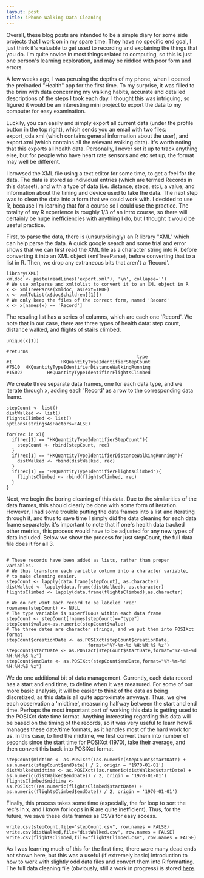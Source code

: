 ```yaml
---
layout: post
title: iPhone Walking Data Cleaning
---
```


Overall, these blog posts are intended to be a simple diary for some side projects that I work on in my spare time. They have no specific end goal, I just think it's valuable to get used to recording and explaining the things that you do. I'm quite novice in most things related to computing, so this is just one person's learning exploration, and may be riddled with poor form and errors.

A few weeks ago, I was perusing the depths of my phone, when I opened the preloaded "Health" app for the first time. To my surprise, it was filled to the brim with data concerning my walking habits, accurate and detailed descriptions of the steps I took each day. I thought this was intriguing, so figured it would be an interesting mini project to export the data to my computer for easy examination.

Luckily, you can easily and simply export all current data (under the profile button in the top right), which sends you an email with two files: export_cda.xml (which contains general information about the user), and export.xml (which contains all the relevant walking data). It's worth noting that this exports all health data. Personally, I never set it up to track anything else, but for people who have heart rate sensors and etc set up, the format may well be different.

I browsed the XML file using a text editor for some time, to get a feel for the data. The data is stored as individual entries (which are termed Records in this dataset), and with a type of data (i.e. distance, steps, etc), a value, and information about the timing and device used to take the data. The next step was to clean the data into a form that we could work with. I decided to use R, because I'm learning that for a course so I could use the practice. The totality of my R experience is roughly 1/3 of an intro course, so there will certainly be huge inefficiencies with anything I do, but I thought it would be useful practice.

First, to parse the data, there is (unsurprisingly) an R library "XML" which can help parse the data. A quick google search and some trial and error shows that we can first read the XML file as a character string into R, before converting it into an XML object (xmlTreeParse), before converting that to a list in R. Then, we drop any extraneous bits that aren't a 'Record'.
 
~~~~
library(XML)
xmldoc <- paste(readLines('export.xml'), '\n', collapse='')
# We use xmlparse and xmltolist to convert it to an XML object in R
x <- xmlTreeParse(xmldoc, asText=TRUE)
x <- xmlToList(x$doc$children[[1]])
# We only keep the files of the correct form, named 'Record'
x <- x[names(x) == 'Record']

~~~~

The resuling list has a series of columns, which are each one 'Record'. We note that in our case, there are three types of health data: step count, distance walked, and flights of stairs climbed.

~~~~
unique(x[1])

#returns
                                                type
#1                  HKQuantityTypeIdentifierStepCount
#7510  HKQuantityTypeIdentifierDistanceWalkingRunning
#15022         HKQuantityTypeIdentifierFlightsClimbed

~~~~

We create three  separate data frames, one for each data type, and we iterate through x, adding each 'Record' as a row to the corresponding data frame.

~~~~
stepCount <- list()
distWalked <- list()
flightsClimbed <- list()
options(stringsAsFactors=FALSE)

for(rec in x){
  if(rec[1] == "HKQuantityTypeIdentifierStepCount"){
    stepCount <- rbind(stepCount, rec)
  }
  if(rec[1] == "HKQuantityTypeIdentifierDistanceWalkingRunning"){
    distWalked <- rbind(distWalked, rec)
  }
  if(rec[1] == "HKQuantityTypeIdentifierFlightsClimbed"){
    flightsClimbed <- rbind(flightsClimbed, rec)
  }
}

~~~~

Next, we begin the boring cleaning of this data. Due to the similarities of the data frames, this should clearly be done with some form of iteration. However, I had some trouble putting the data frames into a list and iterating through it, and thus to save time I simply did the data cleaning for each data frame separately. it's important to note that if one's health data tracked other metrics, this process would have to be adjusted for any new types of data included. Below we show the process for just stepCount, the full data file does it for all 3.

~~~~

# These records have been added as lists, rather than proper variables. 
# We thus transform each variable column into a character variable, 
# to make cleaning easier.
stepCount <- lapply(data.frame(stepCount), as.character)
distWalked <- lapply(data.frame(distWalked), as.character)
flightsClimbed <- lapply(data.frame(flightsClimbed),as.character)

# We do not want each record to be labeled 'rec'
rownames(stepCount) <- NULL
# The type variable is superfluous within each data frame
stepCount <- stepCount[!names(stepCount)=="type"]
stepCount$value<-as.numeric(stepCount$value)
# The three dates are character strings, and we put them into POSIXct format
stepCount$creationDate <- as.POSIXct(stepCount$creationDate, 
                              format="%Y-%m-%d %H:%M:%S %z")
stepCount$startDate <- as.POSIXct(stepCount$startDate,format="%Y-%m-%d %H:%M:%S %z")
stepCount$endDate <- as.POSIXct(stepCount$endDate,format="%Y-%m-%d %H:%M:%S %z")
~~~~

We do one additional bit of data management. Currently, each data record has a start and end time, to define when it was measured. For some of our more basic analysis, it will be easier to think of the data as being discretized, as this data is all quite approximate anyways. Thus, we give each observation a 'midtime', measuring halfway between the start and end time. Perhaps the most important part of working this data is getting used to the POSIXct date time format. Anything interesting regarding this data will be based on the timing of the records, so it was very useful to learn how R manages these date/time formats, as it handles most of the hard work for us. In this case, to find the midtime, we first convert them into number of seconds since the start time for POSIXct (1970), take their average, and then convert this back into POSIXct format.

~~~~
stepCount$midtime <- as.POSIXct((as.numeric(stepCount$startDate) + as.numeric(stepCount$endDate)) / 2, origin = '1970-01-01')
distWalked$midtime <- as.POSIXct((as.numeric(distWalked$startDate) + as.numeric(distWalked$endDate)) / 2, origin = '1970-01-01')
flightsClimbed$midtime <- as.POSIXct((as.numeric(flightsClimbed$startDate) + as.numeric(flightsClimbed$endDate)) / 2, origin = '1970-01-01')
~~~~


Finally, this process takes some time (especially, the for loop to sort the rec's in x, and I know for loops in R are quite inefficient). Thus, for the future, we save these data frames as CSVs for easy access.

~~~~
write.csv(stepCount,file="stepCount.csv", row.names = FALSE)
write.csv(distWalked,file="distWalked.csv", row.names = FALSE)
write.csv(flightsClimbed,file="flightsClimbed.csv", row.names = FALSE)
~~~~

As I was learning much of this for the first time, there were many dead ends not shown here, but this was a useful (if extremely basic) introduction to how to work with slightly odd data files and convert them into R formatting. The full data cleaning file (obviously, still a work in progress) is stored [here](https://github.com/dylanpotteroconnell/HealthData/blob/master/HealthDataCleaning.R).
